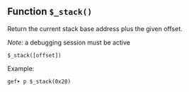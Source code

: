 ## Function `$_stack()`

Return the current stack base address plus the given offset.

_Note_: a debugging session must be active

```text
$_stack([offset])
```

Example:

```text
gef➤ p $_stack(0x20)
```
